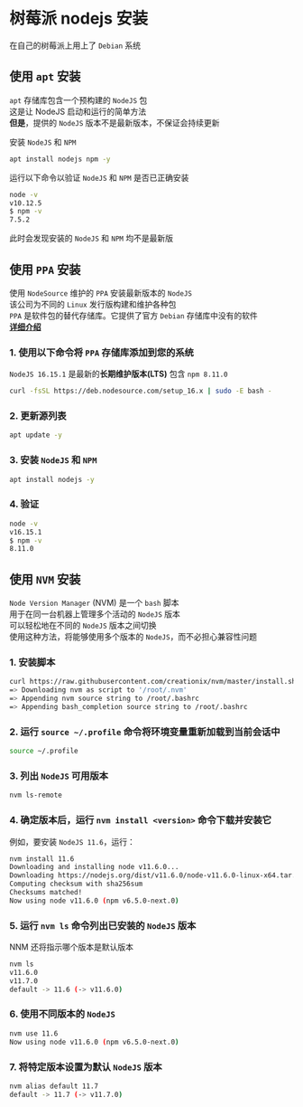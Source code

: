 # 树莓派 nodejs 安装
在自己的树莓派上用上了 `Debian` 系统  

## 使用 `apt` 安装
`apt` 存储库包含一个预构建的 `NodeJS` 包  
这是让 NodeJS 启动和运行的简单方法  
**但是**，提供的 `NodeJS` 版本不是最新版本，不保证会持续更新  

安装 `NodeJS` 和 `NPM`  
```sh
apt install nodejs npm -y
```
运行以下命令以验证 `NodeJS` 和 `NPM` 是否已正确安装  
```sh
node -v
v10.12.5
$ npm -v
7.5.2
```
此时会发现安装的 `NodeJS` 和 `NPM` 均不是最新版  

## 使用 `PPA` 安装
使用 `NodeSource` 维护的 `PPA` 安装最新版本的 `NodeJS`  
该公司为不同的 `Linux` 发行版构建和维护各种包  
`PPA` 是软件包的替代存储库。它提供了官方 `Debian` 存储库中没有的软件  
**[详细介绍](https://github.com/nodesource/distributions)**  
### 1. 使用以下命令将 `PPA` 存储库添加到您的系统  
`NodeJS 16.15.1` 是最新的**长期维护版本(LTS)** 包含 `npm 8.11.0`
```sh
curl -fsSL https://deb.nodesource.com/setup_16.x | sudo -E bash -
```
### 2. 更新源列表  
```sh
apt update -y
```
### 3. 安装 `NodeJS` 和 `NPM`  
```sh
apt install nodejs -y
```
### 4. 验证  
```sh
node -v
v16.15.1
$ npm -v
8.11.0
```

## 使用 `NVM` 安装
`Node Version Manager` (NVM) 是一个 `bash` 脚本  
用于在同一台机器上管理多个活动的 `NodeJS` 版本  
可以轻松地在不同的 `NodeJS` 版本之间切换  
使用这种方法，将能够使用多个版本的 `NodeJS`，而不必担心兼容性问题  
### 1. 安装脚本
```sh
curl https://raw.githubusercontent.com/creationix/nvm/master/install.sh | bash
=> Downloading nvm as script to '/root/.nvm'
=> Appending nvm source string to /root/.bashrc
=> Appending bash_completion source string to /root/.bashrc
```

### 2. 运行 `source ~/.profile` 命令将环境变量重新加载到当前会话中
```sh
source ~/.profile
```

### 3. 列出 `NodeJS` 可用版本
```sh
nvm ls-remote
```

### 4. 确定版本后，运行 `nvm install <version>` 命令下载并安装它  
例如，要安装 `NodeJS 11.6`，运行：  
```sh
nvm install 11.6
Downloading and installing node v11.6.0...
Downloading https://nodejs.org/dist/v11.6.0/node-v11.6.0-linux-x64.tar.xz...
Computing checksum with sha256sum
Checksums matched!
Now using node v11.6.0 (npm v6.5.0-next.0)
```
### 5. 运行 `nvm ls` 命令列出已安装的 `NodeJS` 版本  
NNM 还将指示哪个版本是默认版本
```sh
nvm ls
v11.6.0
v11.7.0
default -> 11.6 (-> v11.6.0)
```

### 6. 使用不同版本的 `NodeJS`  
```sh
nvm use 11.6
Now using node v11.6.0 (npm v6.5.0-next.0)
```
### 7. 将特定版本设置为默认 `NodeJS` 版本  
```sh
nvm alias default 11.7
default -> 11.7 (-> v11.7.0)
```